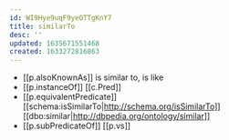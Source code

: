 ```yaml
---
id: WI9Hye9uqF9yeOTTgKnY7
title: similarTo
desc: ''
updated: 1635671551468
created: 1633272816863
---
```



- [[p.alsoKnownAs]] is similar to, is like
- [[p.instanceOf]] [[c.Pred]]
- [[p.equivalentPredicate]] [[schema:isSimilarTo|http://schema.org/isSimilarTo]] [[dbo:similar|http://dbpedia.org/ontology/similar]]
- [[p.subPredicateOf]] [[p.vs]]
